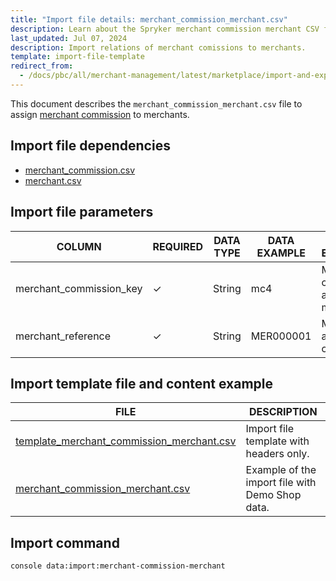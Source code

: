 ```yaml
---
title: "Import file details: merchant_commission_merchant.csv"
description: Learn about the Spryker merchant commission merchant CSV file and how to assign commisions within your Spryker Marketplace project.
last_updated: Jul 07, 2024
description: Import relations of merchant comissions to merchants.
template: import-file-template
redirect_from:
  - /docs/pbc/all/merchant-management/latest/marketplace/import-and-export-data/merchant-commission/import-file-details-merchant_commission_merchant.csv.html
---
```


This document describes the `merchant_commission_merchant.csv` file to assign [merchant commission](/docs/pbc/all/merchant-management/{{page.version}}/marketplace/marketplace-merchant-commission-feature-overview.html) to merchants.

## Import file dependencies

- [merchant_commission.csv](/docs/pbc/all/merchant-management/{{page.version}}/marketplace/import-and-export-data/merchant-commission/import-file-details-merchant-comission.csv.html)
- [merchant.csv](/docs/pbc/all/merchant-management/{{site.version}}/marketplace/import-and-export-data/import-file-details-merchant.csv.html)

## Import file parameters

| COLUMN                  | REQUIRED | DATA TYPE | DATA EXAMPLE | DATA EXPLANATION                       |
|-------------------------|----------|-----------|--------------|----------------------------------------|
| merchant_commission_key | ✓        | String    | mc4          | Merchant commission to assign the merchant to. |
| merchant_reference      | ✓        | String    | MER000001           | Merchant to assign the commission to.             |


## Import template file and content example

| FILE       | DESCRIPTION     |
| ---------------------------------- | --------------------------- |
| [template_merchant_commission_merchant.csv](https://spryker.s3.eu-central-1.amazonaws.com/docs/pbc/all/merchant-management/marketplace/import-and-export-data/merchant-commission/import-file-details-merchant_commission_merchant.csv.md/template_merchant_commission_merchant.csv) | Import file template with headers only.         |
| [merchant_commission_merchant.csv](https://spryker.s3.eu-central-1.amazonaws.com/docs/pbc/all/merchant-management/marketplace/import-and-export-data/merchant-commission/import-file-details-merchant_commission_merchant.csv.md/merchant_commission_merchant.csv) | Example of the import file with Demo Shop data. |


## Import command

```bash
console data:import:merchant-commission-merchant
```
